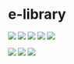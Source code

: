 # e-library



![](https://img.shields.io/github/languages/count/kuldeep3/e-Library)
![](https://img.shields.io/github/languages/code-size/kuldeep3/e-Library)
![](https://img.shields.io/github/repo-size/kuldeep3/e-Library)
![](https://img.shields.io/github/issues/kuldeep3/e-Library)
![](https://img.shields.io/github/issues-pr/kuldeep3/e-Library)

![](https://img.shields.io/github/last-commit/kuldeep3/e-Library)
![](https://img.shields.io/github/contributors/kuldeep3/e-Library)
![](https://img.shields.io/maintenance/yes/2020)


